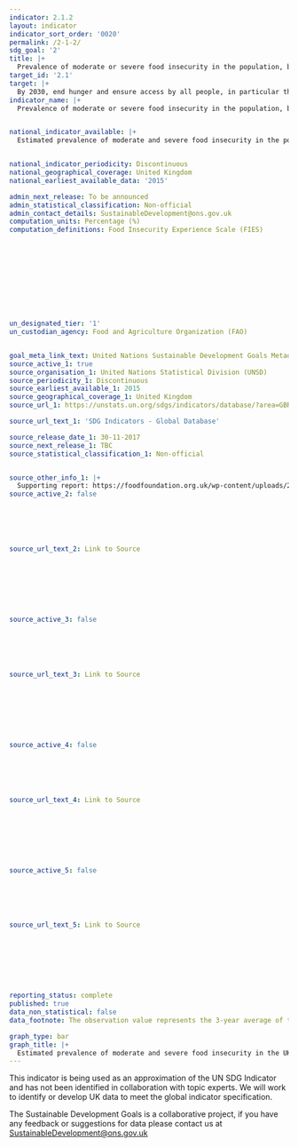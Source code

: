 ```yaml
---
indicator: 2.1.2
layout: indicator
indicator_sort_order: '0020'
permalink: /2-1-2/
sdg_goal: '2'
title: |+
  Prevalence of moderate or severe food insecurity in the population, based on the Food Insecurity Experience Scale (FIES)
target_id: '2.1'
target: |+
  By 2030, end hunger and ensure access by all people, in particular the poor and people in vulnerable situations, including infants, to safe, nutritious and sufficient food all year round.
indicator_name: |+
  Prevalence of moderate or severe food insecurity in the population, based on the Food Insecurity Experience Scale (FIES)


national_indicator_available: |+
  Estimated prevalence of moderate and severe food insecurity in the population aged 15 years and over (The observation value represents the 3-year average of the period 2014-2016).


national_indicator_periodicity: Discontinuous
national_geographical_coverage: United Kingdom
national_earliest_available_data: '2015'

admin_next_release: To be announced
admin_statistical_classification: Non-official
admin_contact_details: SustainableDevelopment@ons.gov.uk
computation_units: Percentage (%)
computation_definitions: Food Insecurity Experience Scale (FIES)











un_designated_tier: '1'
un_custodian_agency: Food and Agriculture Organization (FAO)


goal_meta_link_text: United Nations Sustainable Development Goals Metadata (PDF 426 KB)
source_active_1: true
source_organisation_1: United Nations Statistical Division (UNSD)
source_periodicity_1: Discontinuous
source_earliest_available_1: 2015
source_geographical_coverage_1: United Kingdom
source_url_1: https://unstats.un.org/sdgs/indicators/database/?area=GBR

source_url_text_1: 'SDG Indicators - Global Database'

source_release_date_1: 30-11-2017
source_next_release_1: TBC
source_statistical_classification_1: Non-official


source_other_info_1: |+
  Supporting report: https://foodfoundation.org.uk/wp-content/uploads/2016/07/FoodInsecurityBriefing-May-2016-FINAL.pdf
source_active_2: false






source_url_text_2: Link to Source








source_active_3: false






source_url_text_3: Link to Source








source_active_4: false






source_url_text_4: Link to Source








source_active_5: false






source_url_text_5: Link to Source








reporting_status: complete
published: true
data_non_statistical: false
data_footnote: The observation value represents the 3-year average of the period 2014-2016.

graph_type: bar
graph_title: |+
  Estimated prevalence of moderate and severe food insecurity in the UK population (aged 15 years and over)
---
```

This indicator is being used as an approximation of the UN SDG Indicator and has not been identified in collaboration with topic experts. We will work to identify or develop UK data to meet the global indicator specification.
  
The Sustainable Development Goals is a collaborative project, if you have any feedback or suggestions for data please contact us at <SustainableDevelopment@ons.gov.uk>



